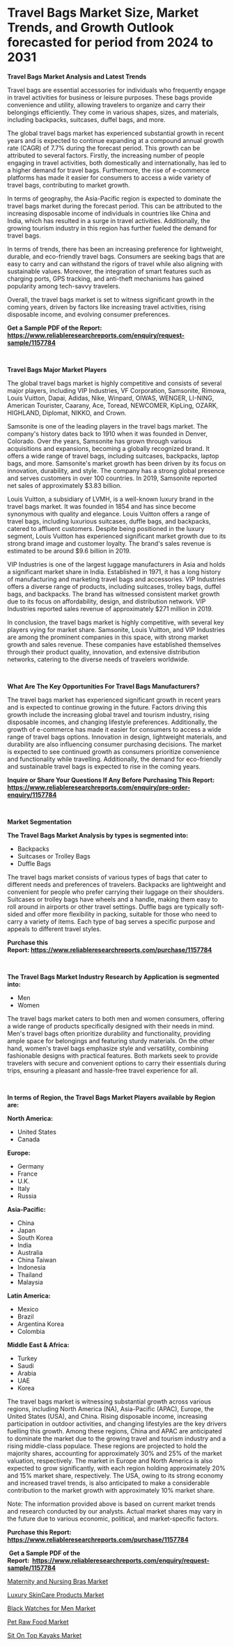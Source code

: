 <p><h1>Travel Bags Market Size, Market Trends, and Growth Outlook forecasted for period from 2024 to 2031</h1></p><p><strong>Travel Bags Market Analysis and Latest Trends</strong></p>
<p><p>Travel bags are essential accessories for individuals who frequently engage in travel activities for business or leisure purposes. These bags provide convenience and utility, allowing travelers to organize and carry their belongings efficiently. They come in various shapes, sizes, and materials, including backpacks, suitcases, duffel bags, and more.</p><p>The global travel bags market has experienced substantial growth in recent years and is expected to continue expanding at a compound annual growth rate (CAGR) of 7.7% during the forecast period. This growth can be attributed to several factors. Firstly, the increasing number of people engaging in travel activities, both domestically and internationally, has led to a higher demand for travel bags. Furthermore, the rise of e-commerce platforms has made it easier for consumers to access a wide variety of travel bags, contributing to market growth.</p><p>In terms of geography, the Asia-Pacific region is expected to dominate the travel bags market during the forecast period. This can be attributed to the increasing disposable income of individuals in countries like China and India, which has resulted in a surge in travel activities. Additionally, the growing tourism industry in this region has further fueled the demand for travel bags.</p><p>In terms of trends, there has been an increasing preference for lightweight, durable, and eco-friendly travel bags. Consumers are seeking bags that are easy to carry and can withstand the rigors of travel while also aligning with sustainable values. Moreover, the integration of smart features such as charging ports, GPS tracking, and anti-theft mechanisms has gained popularity among tech-savvy travelers.</p><p>Overall, the travel bags market is set to witness significant growth in the coming years, driven by factors like increasing travel activities, rising disposable income, and evolving consumer preferences.</p></p>
<p><strong>Get a Sample PDF of the Report:&nbsp; <a href="https://www.reliableresearchreports.com/enquiry/request-sample/1157784">https://www.reliableresearchreports.com/enquiry/request-sample/1157784</a></strong></p>
<p>&nbsp;</p>
<p><strong>Travel Bags Major Market Players</strong></p>
<p><p>The global travel bags market is highly competitive and consists of several major players, including VIP Industries, VF Corporation, Samsonite, Rimowa, Louis Vuitton, Dapai, Adidas, Nike, Winpard, OIWAS, WENGER, LI-NING, American Tourister, Caarany, Ace, Toread, NEWCOMER, KipLing, OZARK, HIGHLAND, Diplomat, NIKKO, and Crown.</p><p>Samsonite is one of the leading players in the travel bags market. The company's history dates back to 1910 when it was founded in Denver, Colorado. Over the years, Samsonite has grown through various acquisitions and expansions, becoming a globally recognized brand. It offers a wide range of travel bags, including suitcases, backpacks, laptop bags, and more. Samsonite's market growth has been driven by its focus on innovation, durability, and style. The company has a strong global presence and serves customers in over 100 countries. In 2019, Samsonite reported net sales of approximately $3.83 billion.</p><p>Louis Vuitton, a subsidiary of LVMH, is a well-known luxury brand in the travel bags market. It was founded in 1854 and has since become synonymous with quality and elegance. Louis Vuitton offers a range of travel bags, including luxurious suitcases, duffle bags, and backpacks, catered to affluent customers. Despite being positioned in the luxury segment, Louis Vuitton has experienced significant market growth due to its strong brand image and customer loyalty. The brand's sales revenue is estimated to be around $9.6 billion in 2019.</p><p>VIP Industries is one of the largest luggage manufacturers in Asia and holds a significant market share in India. Established in 1971, it has a long history of manufacturing and marketing travel bags and accessories. VIP Industries offers a diverse range of products, including suitcases, trolley bags, duffel bags, and backpacks. The brand has witnessed consistent market growth due to its focus on affordability, design, and distribution network. VIP Industries reported sales revenue of approximately $271 million in 2019.</p><p>In conclusion, the travel bags market is highly competitive, with several key players vying for market share. Samsonite, Louis Vuitton, and VIP Industries are among the prominent companies in this space, with strong market growth and sales revenue. These companies have established themselves through their product quality, innovation, and extensive distribution networks, catering to the diverse needs of travelers worldwide.</p></p>
<p>&nbsp;</p>
<p><strong>What Are The Key Opportunities For Travel Bags Manufacturers?</strong></p>
<p><p>The travel bags market has experienced significant growth in recent years and is expected to continue growing in the future. Factors driving this growth include the increasing global travel and tourism industry, rising disposable incomes, and changing lifestyle preferences. Additionally, the growth of e-commerce has made it easier for consumers to access a wide range of travel bags options. Innovation in design, lightweight materials, and durability are also influencing consumer purchasing decisions. The market is expected to see continued growth as consumers prioritize convenience and functionality while travelling. Additionally, the demand for eco-friendly and sustainable travel bags is expected to rise in the coming years.</p></p>
<p><strong>Inquire or Share Your Questions If Any Before Purchasing This Report: <a href="https://www.reliableresearchreports.com/enquiry/pre-order-enquiry/1157784">https://www.reliableresearchreports.com/enquiry/pre-order-enquiry/1157784</a></strong></p>
<p>&nbsp;</p>
<p><strong>Market Segmentation</strong></p>
<p><strong>The Travel Bags Market Analysis by types is segmented into:</strong></p>
<p><ul><li>Backpacks</li><li>Suitcases or Trolley Bags</li><li>Duffle Bags</li></ul></p>
<p><p>The travel bags market consists of various types of bags that cater to different needs and preferences of travelers. Backpacks are lightweight and convenient for people who prefer carrying their luggage on their shoulders. Suitcases or trolley bags have wheels and a handle, making them easy to roll around in airports or other travel settings. Duffle bags are typically soft-sided and offer more flexibility in packing, suitable for those who need to carry a variety of items. Each type of bag serves a specific purpose and appeals to different travel styles.</p></p>
<p><strong>Purchase this Report:&nbsp;<a href="https://www.reliableresearchreports.com/purchase/1157784">https://www.reliableresearchreports.com/purchase/1157784</a></strong></p>
<p>&nbsp;</p>
<p><strong>The Travel Bags Market Industry Research by Application is segmented into:</strong></p>
<p><ul><li>Men</li><li>Women</li></ul></p>
<p><p>The travel bags market caters to both men and women consumers, offering a wide range of products specifically designed with their needs in mind. Men's travel bags often prioritize durability and functionality, providing ample space for belongings and featuring sturdy materials. On the other hand, women's travel bags emphasize style and versatility, combining fashionable designs with practical features. Both markets seek to provide travelers with secure and convenient options to carry their essentials during trips, ensuring a pleasant and hassle-free travel experience for all.</p></p>
<p>&nbsp;</p>
<p><strong>In terms of Region, the Travel Bags Market Players available by Region are:</strong></p>
<p>
    <p> <strong> North America: </strong>
        <ul>
            <li>United States</li>
            <li>Canada</li>
        </ul>
        </p> 
    <p> <strong> Europe: </strong>
        <ul>
            <li>Germany</li>
            <li>France</li>
            <li>U.K.</li>
            <li>Italy</li>
            <li>Russia</li>
        </ul>
        </p> 
    <p> <strong> Asia-Pacific: </strong>
        <ul>
            <li>China</li>
            <li>Japan</li>
            <li>South Korea</li>
            <li>India</li>
            <li>Australia</li>
            <li>China Taiwan</li>
            <li>Indonesia</li>
            <li>Thailand</li>
            <li>Malaysia</li>
        </ul>
        </p> 
    <p> <strong> Latin America: </strong>
        <ul>
            <li>Mexico</li>
            <li>Brazil</li>
            <li>Argentina Korea</li>
            <li>Colombia</li>
        </ul>
        </p> 
    <p> <strong> Middle East & Africa: </strong>
        <ul>
            <li>Turkey</li>
            <li>Saudi</li>
            <li>Arabia</li>
            <li>UAE</li>
            <li>Korea</li>
        </ul>
    </p>
    </p>
<p><p>The travel bags market is witnessing substantial growth across various regions, including North America (NA), Asia-Pacific (APAC), Europe, the United States (USA), and China. Rising disposable income, increasing participation in outdoor activities, and changing lifestyles are the key drivers fuelling this growth. Among these regions, China and APAC are anticipated to dominate the market due to the growing travel and tourism industry and a rising middle-class populace. These regions are projected to hold the majority shares, accounting for approximately 30% and 25% of the market valuation, respectively. The market in Europe and North America is also expected to grow significantly, with each region holding approximately 20% and 15% market share, respectively. The USA, owing to its strong economy and increased travel trends, is also anticipated to make a considerable contribution to the market growth with approximately 10% market share.</p><p>Note: The information provided above is based on current market trends and research conducted by our analysts. Actual market shares may vary in the future due to various economic, political, and market-specific factors.</p></p>
<p><strong>Purchase this Report: <a href="https://www.reliableresearchreports.com/purchase/1157784">https://www.reliableresearchreports.com/purchase/1157784</a></strong></p>
<p>&nbsp;<strong>Get a Sample PDF of the Report:&nbsp;&nbsp;<a href="https://www.reliableresearchreports.com/enquiry/request-sample/1157784">https://www.reliableresearchreports.com/enquiry/request-sample/1157784</a></strong></p>
<p><strong></strong></p>
<p><p><a href="https://github.com/abbypearson7765/Market-Research-Report-List-2/blob/main/maternity-and-nursing-bras-market.md">Maternity and Nursing Bras Market</a></p><p><a href="https://github.com/gulaimolin/Market-Research-Report-List-2/blob/main/luxury-skincare-products-market.md">Luxury SkinCare Products Market</a></p><p><a href="https://github.com/ruslanpoljakovrd177/Market-Research-Report-List-2/blob/main/black-watches-for-men-market.md">Black Watches for Men Market</a></p><p><a href="https://github.com/grishafomin4852/Market-Research-Report-List-2/blob/main/pet-raw-food-market.md">Pet Raw Food Market</a></p><p><a href="https://github.com/gdfhhhj/Market-Research-Report-List-2/blob/main/sit-on-top-kayaks-market.md">Sit On Top Kayaks Market</a></p></p>